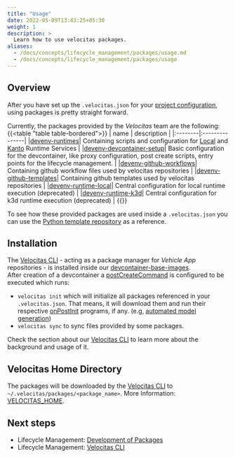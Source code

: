 ```yaml
---
title: "Usage"
date: 2022-05-09T13:43:25+05:30
weight: 1
description: >
  Learn how to use velocitas packages.
aliases:
  - /docs/concepts/lifecycle_management/packages/usage.md
  - /docs/concepts/lifecycle_management/packages/usage
---
```


## Overview

After you have set up the `.velocitas.json` for your [project configuration](/docs/concepts/lifecycle_management/project_configuration.md), using packages is pretty straight forward.

Currently, the packages provided by the _Velocitas_ team are the following:
{{<table "table table-bordered">}}
| name | description |
|:--------|:---------------|
|[devenv-runtimes](https://github.com/eclipse-velocitas/devenv-runtimes)| Containing scripts and configuration for [Local](/docs/tutorials/vehicle_app_runtime/local_runtime/) and [Kanto](/docs/tutorials/vehicle_app_runtime/kanto_runtime/) Runtime Services |
|[devenv-devcontainer-setup](https://github.com/eclipse-velocitas/devenv-devcontainer-setup)| Basic configuration for the devcontainer, like proxy configuration, post create scripts, entry points for the lifecycle management. |
|[devenv-github-workflows](https://github.com/eclipse-velocitas/devenv-github-workflows)| Containing github workflow files used by velocitas repositories |
|[devenv-github-templates](https://github.com/eclipse-velocitas/devenv-github-templates)| Containing github templates used by velocitas repositories |
|[devenv-runtime-local](https://github.com/eclipse-velocitas/devenv-runtime-local)| Central configuration for local runtime execution (deprecated) |
|[devenv-runtime-k3d](https://github.com/eclipse-velocitas/devenv-runtime-k3d)| Central configuration for k3d runtime execution (deprecated) |
{{</table>}}
</br>

To see how these provided packages are used inside a `.velocitas.json` you can use the [Python template repository](https://github.com/eclipse-velocitas/vehicle-app-python-template/blob/main/.velocitas.json) as a reference.

## Installation

The [Velocitas CLI](https://github.com/eclipse-velocitas/cli) - acting as a package manager for _Vehicle App_ repositories - is installed inside our [devcontainer-base-images](https://github.com/eclipse-velocitas/devcontainer-base-images).
</br>
After creation of a devcontainer a [postCreateCommand](https://github.com/eclipse-velocitas/vehicle-app-python-template/blob/main/.devcontainer/scripts/postCreateCommand.sh#L18) is configured to be executed which runs:

* `velocitas init` which will initialize all packages referenced in your `.velocitas.json`. That means, it will download them and run their respective [onPostInit](https://github.com/eclipse-velocitas/cli/blob/main/docs/features/PACKAGES.md#onpostinit---arrayexecspec) programs, if any. (e.g, [automated model generation](/docs/tutorials/vehicle_model_creation/automated_model_lifecycle))
* `velocitas sync` to sync files provided by some packages.

Check the section about our [Velocitas CLI](/docs/concepts/lifecycle_management/velocitas_cli/) to learn more about the background and usage of it.

## Velocitas Home Directory

The packages will be downloaded by the [Velocitas CLI](/docs/concepts/lifecycle_management/velocitas_cli/) to `~/.velocitas/packages/<package_name>`. More Information: [VELOCITAS_HOME](https://github.com/eclipse-velocitas/cli/blob/main/README.md#changing-default-velocitas_home-directory).

## Next steps

* Lifecycle Management: [Development of Packages](/docs/concepts/lifecycle_management/packages/development/)
* Lifecycle Management: [Velocitas CLI](/docs/concepts/lifecycle_management/velocitas_cli/)
